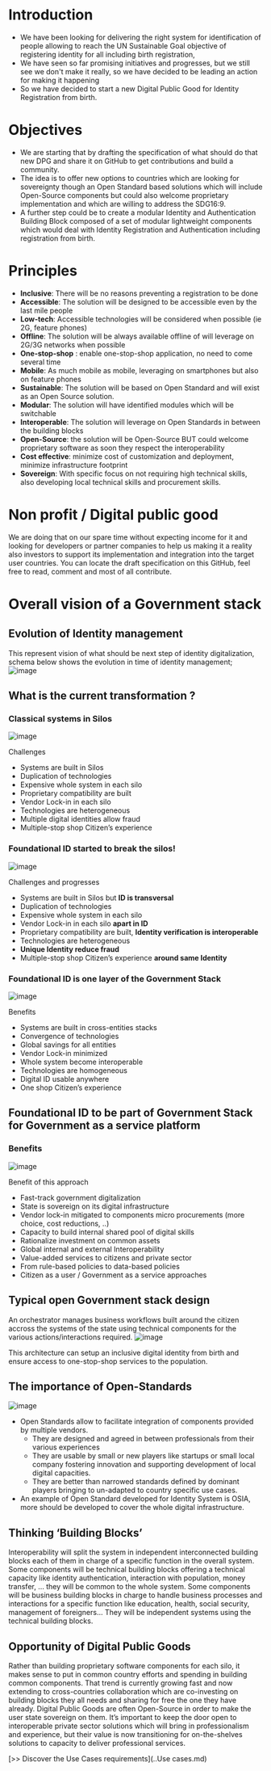 # Introduction
- We have been  looking for delivering the right system for identification of people allowing to reach the UN Sustainable Goal objective of registering identity for all including birth registration, 
- We have seen so far promising initiatives and progresses, but we still see we don't make it really, so we have decided to be leading an action for making it happening
- So we have decided to start a new Digital Public Good for Identity Registration from birth.

# Objectives
- We are starting that by drafting the specification of what should do that new DPG and share it on GitHub to get contributions and build a community.
- The idea is to offer new options to countries which are looking for sovereignty though an Open Standard based solutions which will include Open-Source components but could also welcome proprietary implementation and which are willing to address the SDG16:9.
- A further step could be to create a modular Identity and Authentication Building Block composed of a set of modular lightweight components which would deal with Identity Registration and Authentication including registration from birth.

# Principles
- **Inclusive**: There will be no reasons preventing a registration to be done
- **Accessible**: The solution will be designed to be accessible even by the last mile people
- **Low-tech**: Accessible technologies will be considered when possible (ie 2G, feature phones)
- **Offline**: The solution will be always available offline of will leverage on 2G/3G networks when possible
- **One-stop-shop** : enable one-stop-shop application, no need to come several time
- **Mobile**: As much mobile as mobile, leveraging on smartphones but also on feature phones
- **Sustainable**: The solution will be based on Open Standard and will exist as an Open Source solution.
- **Modular**: The solution will have identified modules which will be switchable
- **Interoperable**: The solution will leverage on Open Standards in between the building blocks
- **Open-Source**: the solution will be Open-Source BUT could welcome proprietary software as soon they respect the interoperability
- **Cost effective**: minimize cost of customization and deployment, minimize infrastructure footprint
- **Sovereign**: With specific focus on not requiring high technical skills, also developing local technical skills and procurement skills.

# Non profit / Digital public good
We are doing that on our spare time without expecting income for it and looking for developers or partner companies to help us making it a reality also investors to support its implementation and integration into the target user countries. 
You can locate the draft specification on this GitHub, feel free to read, comment and most of all contribute.

# Overall vision of a Government stack

## Evolution of Identity management
This represent vision of what should be next step of identity digitalization, schema below shows the evolution in time of identity management;
![image](https://user-images.githubusercontent.com/41069593/138832584-64bdddaf-2106-4c00-983e-296e962eca11.png)

## What is the current transformation ?

### Classical systems in Silos
![image](https://user-images.githubusercontent.com/41069593/138833063-b1354993-2a38-4f29-a20b-2466d576e4fa.png)

Challenges
- Systems are built in Silos
- Duplication of technologies
- Expensive whole system in each silo
- Proprietary compatibility are built
- Vendor Lock-in in each silo
- Technologies are heterogeneous
- Multiple digital identities allow fraud
- Multiple-stop shop Citizen’s experience

### Foundational ID started to break the silos!
![image](https://user-images.githubusercontent.com/41069593/138833582-176bc376-4ac0-4f62-8596-cabcdd135d8d.png)

Challenges and progresses
- Systems are built in Silos but **ID is transversal**
- Duplication of technologies
- Expensive whole system in each silo
- Vendor Lock-in in each silo **apart in ID**
- Proprietary compatibility are built, **Identity verification is interoperable**
- Technologies are heterogeneous
- **Unique Identity reduce fraud**
- Multiple-stop shop Citizen’s experience **around same Identity**

### Foundational ID is one layer of the  Government Stack 
![image](https://user-images.githubusercontent.com/41069593/138834304-542f33ac-e1e1-4f8f-8c51-40245f110dcb.png)

Benefits
- Systems are built in cross-entities stacks
- Convergence of technologies
- Global savings for all entities 
- Vendor Lock-in minimized
- Whole system become interoperable
- Technologies are homogeneous
- Digital ID usable anywhere 
- One shop Citizen’s experience

## Foundational ID to be part of Government Stack for Government as a service platform 

### Benefits
![image](https://user-images.githubusercontent.com/41069593/138834731-9d9b3989-8077-4a31-8349-b4f6350af045.png)

Benefit of this approach
- Fast-track government digitalization
- State is sovereign on its digital infrastructure
- Vendor lock-in mitigated to components micro procurements (more choice, cost reductions, ..)
- Capacity to build internal shared pool of digital skills
- Rationalize investment on common assets
- Global internal and external Interoperability
- Value-added services to citizens and private sector
- From rule-based policies to data-based policies
- Citizen as a user / Government as a service approaches

## Typical open Government stack design
An orchestrator manages business workflows built around the citizen accross the systems of the state using technical components for the various actions/interactions required.
![image](https://user-images.githubusercontent.com/41069593/138835576-15ee5c2c-5a30-4453-8477-a1c8a72379c3.png)

This architecture can setup an inclusive digital identity from birth and ensure access to one-stop-shop services to the population.

## The importance of Open-Standards
![image](https://user-images.githubusercontent.com/41069593/138835277-d9583836-489b-4473-9263-5fccbb0caeb3.png)

- Open Standards allow to facilitate integration of components provided by multiple vendors.
  - They are designed and agreed in between professionals from their various experiences
  - They are usable by small or new players like startups or small local company fostering innovation and supporting development of local digital capacities.
  - They are better than narrowed standards defined by dominant players bringing to un-adapted to country specific use cases.
- An example of Open Standard developed for Identity System is OSIA, more should be developed to cover the whole digital infrastructure.

## Thinking ‘Building Blocks’
Interoperability will split the system in independent interconnected building blocks each of them in charge of a specific function in the overall system.
Some components will be technical building blocks offering a technical capacity like identity authentication, interaction with population, money transfer, … they will be common to the whole system.
Some components will be business building blocks in charge to handle business processes and interactions for a specific function like education, health, social security, management of foreigners... They will be independent systems using the technical building blocks.

## Opportunity of Digital Public Goods
Rather than building proprietary software components for each silo, it makes sense to put in common country efforts and spending in building common components.
That trend is currently growing fast and now extending to cross-countries collaboration which are co-investing on building blocks they all needs and sharing for free the one they have already.
Digital Public Goods are often Open-Source in order to make the user state sovereign on them.
It’s important to keep the door open to interoperable private sector solutions which will bring in professionalism and experience, but their value is now transitioning for on-the-shelves solutions to capacity to deliver professional services.

[>> Discover the Use Cases requirements](..Use cases.md)
